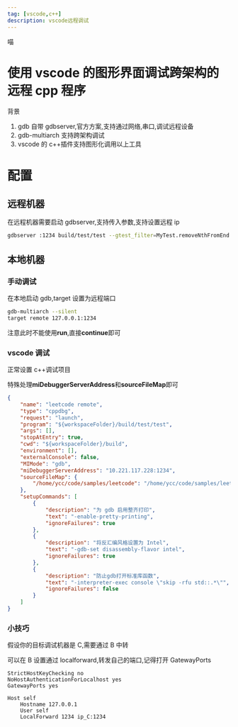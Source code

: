 ```yaml
---
tag: [vscode,c++]
description: vscode远程调试
---
```

喵
<!--more-->


# 使用 vscode 的图形界面调试跨架构的远程 cpp 程序

背景

1. gdb 自带 gdbserver,官方方案,支持通过网络,串口,调试远程设备
2. gdb-multiarch 支持跨架构调试
3. vscode 的 c++插件支持图形化调用以上工具

# 配置

## 远程机器

在远程机器需要启动 gdbserver,支持传入参数,支持设置远程 ip

```sh
gdbserver :1234 build/test/test --gtest_filter=MyTest.removeNthFromEnd
```

## 本地机器

### 手动调试

在本地启动 gdb,target 设置为远程端口

```sh
gdb-multiarch --silent
target remote 127.0.0.1:1234
```

注意此时不能使用**run**,直接**continue**即可

### vscode 调试

正常设置 c++调试项目

特殊处理**miDebuggerServerAddress**和**sourceFileMap**即可

```json
{
    "name": "leetcode remote",
    "type": "cppdbg",
    "request": "launch",
    "program": "${workspaceFolder}/build/test/test",
    "args": [],
    "stopAtEntry": true,
    "cwd": "${workspaceFolder}/build",
    "environment": [],
    "externalConsole": false,
    "MIMode": "gdb",
    "miDebuggerServerAddress": "10.221.117.228:1234",
    "sourceFileMap": {
        "/home/ycc/code/samples/leetcode": "/home/ycc/code/samples/leetcode_new"
    },
    "setupCommands": [
        {
            "description": "为 gdb 启用整齐打印",
            "text": "-enable-pretty-printing",
            "ignoreFailures": true
        },
        {
            "description": "将反汇编风格设置为 Intel",
            "text": "-gdb-set disassembly-flavor intel",
            "ignoreFailures": true
        },
        {
            "description": "防止gdb打开标准库函数",
            "text": "-interpreter-exec console \"skip -rfu std::.*\"",
            "ignoreFailures": false
        }
    ]
}
```

### 小技巧

假设你的目标调试机器是 C,需要通过 B 中转

可以在 B 设置通过 localforward,转发自己的端口,记得打开 GatewayPorts

```shell
StrictHostKeyChecking no
NoHostAuthenticationForLocalhost yes
GatewayPorts yes

Host self
    Hostname 127.0.0.1
    User self
    LocalForward 1234 ip_C:1234
```
